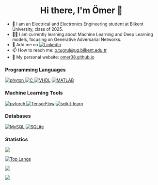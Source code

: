 <h1 align="center">Hi there, I'm Ömer 👋</h1>

- 🏫 I am an Electrical and Electronics Engineering student at Bilkent University, class of 2025.
- 👨‍💻 I am currently learning about Machine Learning and Deep Learning models, focusing on Generative Adversarial Networks.
- 👯 Add me on [![LinkedIn](https://img.shields.io/badge/LinkedIn-%230077B5.svg?logo=linkedin&logoColor=white)](https://linkedin.com/in/omertugrul)
- 📫 How to reach me: [o.tugrul@ug.bilkent.edu.tr](mailto:o.tugrul@ug.bilkent.edu.tr)
- 🌱 My personal website: [omer38.github.io](link)

### Programming Languages
[![phyton](https://skillicons.dev/icons?i=py) ](https://www.w3schools.com/python/) 
[![C](https://skillicons.dev/icons?i=c) ](https://www.w3schools.com/c/) 
[![VHDL](https://img.shields.io/badge/-VHDL-blue?style=flat&logo=VHDL&logoColor=white)](https://www.w3schools.com/whatis/whatis_vhdl.asp)
[![MATLAB](https://skillicons.dev/icons?i=matlab)](https://www.mathworks.com/help/matlab/)

### Machine Learning Tools
[![pytorch](https://skillicons.dev/icons?i=pytorch) ](https://pytorch.org)
[![TensorFlow](https://skillicons.dev/icons?i=tensorflow)](https://www.tensorflow.org/)
[![scikit-learn](https://skillicons.dev/icons?i=sklearn)](https://scikit-learn.org/)

### Databases
[![MySQL](https://skillicons.dev/icons?i=mysql)](https://www.mysql.com/)
[![SQLite](https://skillicons.dev/icons?i=sqlite)](https://www.sqlite.org/index.html)

### Statistics
[![](https://github-readme-stats.vercel.app/api?username=omer38&show_icons=true&theme=dark&include_all_commits=true&count_private=true&hide=contribs,prs&show_icons=true)](https://github.com/omer38)

[![Top Langs](https://github-readme-stats.vercel.app/api/top-langs/?username=omer38&layout=compact&theme=dark)](https://github.com/omer38)

[![](https://github-readme-streak-stats.herokuapp.com/?user=omer38&theme=dark)](https://github.com/omer38)

![](https://komarev.com/ghpvc/?username=omer38&color=blue)


